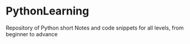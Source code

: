 # PythonLearning
Repository of Python short Notes and code snippets for all levels, from beginner to advance
